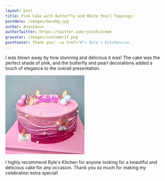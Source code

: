```yaml
---
layout: post
title: Pink Cake with Butterfly and White Pearl Toppings!
postHero: /images/herobg.jpg
author: Anonimous
authorTwitter: https://twitter.com/ryleskitchen
gravatar: /images/customer17.png
postFooter: Thank you! -<a href="#"> Ryle's Kitchen</a>
---
```



I was blown away by how stunning and delicious it was! The cake was the perfect shade of pink, and the butterfly and pearl decorations added a touch of elegance to the overall presentation.

<img class="pull-left" src="/images/081622-2.png" alt="pink cake">

I highly recommend Ryle's Kitchen for anyone looking for a beautiful and delicious cake for any occasion. Thank you so much for making my celebration extra special!

